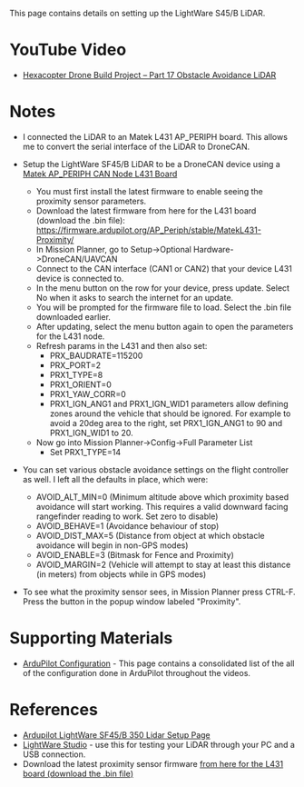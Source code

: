 This page contains details on setting up the LightWare S45/B LiDAR.

# YouTube Video
- [Hexacopter Drone Build Project – Part 17 Obstacle Avoidance LiDAR](https://youtu.be/x13RS9YKt_g)

# Notes
- I connected the LiDAR to an Matek L431 AP_PERIPH board. This allows me to convert the serial interface of the LiDAR to DroneCAN.

- Setup the LightWare SF45/B LiDAR to be a DroneCAN device using a [Matek AP_PERIPH CAN Node L431 Board](https://www.mateksys.com/?portfolio=can-l431)
  - You must first install the latest firmware to enable seeing the proximity sensor parameters.
  - Download the latest firmware from here for the L431 board (download the .bin file): https://firmware.ardupilot.org/AP_Periph/stable/MatekL431-Proximity/
  - In Mission Planner, go to Setup->Optional Hardware->DroneCAN/UAVCAN
  - Connect to the CAN interface (CAN1 or CAN2) that your device L431 device is connected to.
  - In the menu button on the row for your device, press update. Select No when it asks to search the internet for an update.
  - You will be prompted for the firmware file to load. Select the .bin file downloaded earlier.
  - After updating, select the menu button again to open the parameters for the L431 node.
  - Refresh params in the L431 and then also set:
    - PRX_BAUDRATE=115200
    - PRX_PORT=2
    - PRX1_TYPE=8
    - PRX1_ORIENT=0
    - PRX1_YAW_CORR=0
    - PRX1_IGN_ANG1 and PRX1_IGN_WID1 parameters allow defining zones around the vehicle that should be ignored. For example to avoid a 20deg area to the right, set PRX1_IGN_ANG1 to 90 and PRX1_IGN_WID1 to 20.
  - Now go into Mission Planner->Config->Full Parameter List
    - Set PRX1_TYPE=14
- You can set various obstacle avoidance settings on the flight controller as well. I left all the defaults in place, which were:
  - AVOID_ALT_MIN=0 (Minimum altitude above which proximity based avoidance will start working. This requires a valid downward facing rangefinder reading to work. Set zero to disable)
  - AVOID_BEHAVE=1 (Avoidance behaviour of stop)
  - AVOID_DIST_MAX=5 (Distance from object at which obstacle avoidance will begin in non-GPS modes)
  - AVOID_ENABLE=3 (Bitmask for Fence and Proximity)
  - AVOID_MARGIN=2 (Vehicle will attempt to stay at least this distance (in meters) from objects while in GPS modes)
- To see what the proximity sensor sees, in Mission Planner press CTRL-F. Press the button in the popup window labeled "Proximity".

# Supporting Materials
- [ArduPilot Configuration](../ArduPilot-Config/ArduPilot-Config.md) - This page contains a consolidated list of the all of the configuration done in ArduPilot throughout the videos.

# References 
- [Ardupilot LightWare SF45/B 350 Lidar Setup Page](https://ardupilot.org/copter/docs/common-lightware-sf45b.html)
- [LightWare Studio](https://lightwarelidar.com/resources-software/) - use this for testing your LiDAR through your PC and a USB connection.
- Download the latest proximity sensor firmware [from here for the L431 board (download the .bin file)](https://firmware.ardupilot.org/AP_Periph/stable/MatekL431-Proximity/)